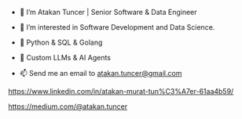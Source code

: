 - 👋 I’m Atakan Tuncer | Senior Software & Data Engineer
- 👀 I’m interested in Software Development and Data Science. 
- 💞️ Python & SQL & Golang
- 🌱 Custom LLMs & AI Agents

- 📫 Send me an email to atakan.tuncer@gmail.com 

https://www.linkedin.com/in/atakan-murat-tun%C3%A7er-61aa4b59/

https://medium.com/@atakan.tuncer

<!---
atakkant/atakkant is a ✨ special ✨ repository because its `README.md` (this file) appears on your GitHub profile.
You can click the Preview link to take a look at your changes.
--->

